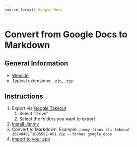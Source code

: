 ```yaml
---
source_format: Google Docs
---
```


# Convert from Google Docs to Markdown

## General Information

- [Website](https://docs.google.com/)
- Typical extensions: `.zip`, `.tgz`

## Instructions

1. Export via [Google Takeout](https://takeout.google.com)
    1. Select "Drive"
    2. Select the folders you want to export
2. [Install Jimmy](../index.md#installation)
3. Convert to Markdown. Example: `jimmy-linux cli takeout-20240401T160556Z-001.zip --format google_docs`
4. [Import to your app](../import_instructions.md)
